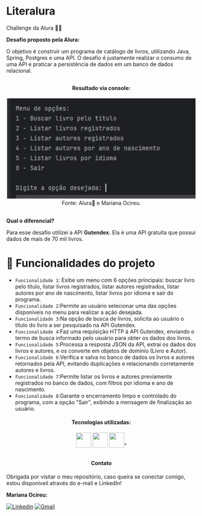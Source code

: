 # Literalura
Challenge da Alura 💪💙

**Desafio proposto pela Alura:**

O objetivo é construir um programa de catálogo de livros, utilizando Java, Spring, Postgres e uma API. O desafio é justamente realizar o consumo de
uma API e praticar a persistência de dados em um banco de dados relacional. 
##

<div align="center">
  
  <h4>Resultado via console:</h4>
  <img width="500" src="https://github.com/marisouza31/Literalura/blob/main/result/result.png"><br>
   Fonte: Alura💙 e Mariana Ocireu.
</div>

##
**Qual o diferencial?**

Para esse desafio utilizei a API **Gutendex.** Ela é uma API gratuita que possui dados de mais de 70 mil livros.
##

# :hammer: Funcionalidades do projeto

- `Funcionalidade 1`: Exibe um menu com 6 opções principais: buscar livro pelo título, listar livros registrados, listar autores registrados, listar autores por ano de nascimento, listar livros por idioma e sair do programa.
- `Funcionalidade 2`:Permite ao usuário selecionar uma das opções disponíveis no menu para realizar a ação desejada.
- `Funcionalidade 3`:Na opção de busca de livros, solicita ao usuário o título do livro a ser pesquisado na API Gutendex.
- `Funcionalidade 4`:Faz uma requisição HTTP à API Gutendex, enviando o termo de busca informado pelo usuário para obter os dados dos livros.
- `Funcionalidade 5`:Processa a resposta JSON da API, extrai os dados dos livros e autores, e os converte em objetos de domínio (Livro e Autor).
- `Funcionalidade 6`:Verifica e salva no banco de dados os livros e autores retornados pela API, evitando duplicações e relacionando corretamente autores e livros.
- `Funcionalidade 7`:Permite listar os livros e autores previamente registrados no banco de dados, com filtros por idioma e ano de nascimento.
- `Funcionalidade 8`:Garante o encerramento limpo e controlado do programa, com a opção "Sair", exibindo a mensagem de finalização ao usuário.

<div align="center">
<h4>Tecnologias utilizadas:</h4>

  <img src="https://cdn.jsdelivr.net/gh/devicons/devicon@latest/icons/intellij/intellij-original.svg" height="40" width="40"/> 
  <img src="https://cdn.jsdelivr.net/gh/devicons/devicon@latest/icons/java/java-original-wordmark.svg" height="40" width="40" />
  <img src="https://cdn.jsdelivr.net/gh/devicons/devicon@latest/icons/spring/spring-original.svg" height="40" width="40" />" 
</div>

##
<div align="center">
  <h4>Contato</h4>
  </div>

   Obrigada por visitar o meu repositório, caso queira se conectar comigo, estou disponíveil através do e-mail e LinkedIn!

  **Mariana Ocireu:**

[![Linkedin](https://img.shields.io/badge/LinkedIn-%230077B5?style=for-the-badge&logo=linkedin&logoColor=white)](https://www.linkedin.com/in/marianaociz/)
[![Gmail](https://img.shields.io/badge/Gmail-D14836?style=for-the-badge&logo=gmail&logoColor=white)](mailto:marianaocireu@gmail.com)

